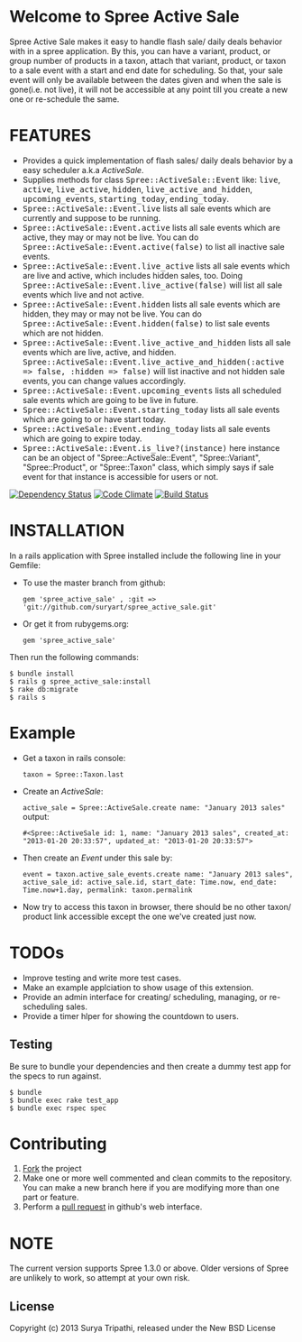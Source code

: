 Welcome to Spree Active Sale
============================

Spree Active Sale makes it easy to handle flash sale/ daily deals behavior with in a spree application. By this, you can have a variant, product, or group number of products in a taxon, attach that variant, product, or taxon to a sale event with a start and end date for scheduling. So that, your sale event will only be available between the dates given and when the sale is gone(i.e. not live), it will not be accessible at any point till you create a new one or re-schedule the same.


FEATURES
========

* Provides a quick implementation of flash sales/ daily deals behavior by a easy scheduler a.k.a *ActiveSale*.
* Supplies methods for class <tt>Spree::ActiveSale::Event</tt> like: <tt>live</tt>, <tt>active</tt>, <tt>live_active</tt>, <tt>hidden</tt>, <tt>live_active_and_hidden</tt>, <tt>upcoming_events</tt>, <tt>starting_today</tt>, <tt>ending_today</tt>.
* <tt>Spree::ActiveSale::Event.live</tt> lists all sale events which are currently and suppose to be running.
* <tt>Spree::ActiveSale::Event.active</tt> lists all sale events which are active, they may or may not be live. You can do <tt>Spree::ActiveSale::Event.active(false)</tt> to list all inactive sale events.
* <tt>Spree::ActiveSale::Event.live_active</tt> lists all sale events which are live and active, which includes hidden sales, too. Doing <tt>Spree::ActiveSale::Event.live_active(false)</tt> will list all sale events which live and not active.
* <tt>Spree::ActiveSale::Event.hidden</tt> lists all sale events which are hidden, they may or may not be live. You can do <tt>Spree::ActiveSale::Event.hidden(false)</tt> to list sale events which are not hidden.
* <tt>Spree::ActiveSale::Event.live_active_and_hidden</tt> lists all sale events which are live, active, and hidden. <tt>Spree::ActiveSale::Event.live_active_and_hidden(:active => false, :hidden => false)</tt> will list inactive and not hidden sale events, you can change values accordingly.
* <tt>Spree::ActiveSale::Event.upcoming_events</tt> lists all scheduled sale events which are going to be live in future.
* <tt>Spree::ActiveSale::Event.starting_today</tt> lists all sale events which are going to or have start today.
* <tt>Spree::ActiveSale::Event.ending_today</tt> lists all sale events which are going to expire today.
* <tt>Spree::ActiveSale::Event.is_live?(instance)</tt> here instance can be an object of "Spree::ActiveSale::Event", "Spree::Variant", "Spree::Product", or "Spree::Taxon" class, which simply says if sale event for that instance is accessible for users or not.


[![Dependency Status](https://gemnasium.com/suryart/spree_active_sale.png)](https://gemnasium.com/suryart/spree_active_sale)
[![Code Climate](https://codeclimate.com/badge.png)](https://codeclimate.com/github/suryart/spree_active_sale)
[![Build Status](https://travis-ci.org/suryart/spree_active_sale.png?branch=master)](https://travis-ci.org/suryart/spree_active_sale)

INSTALLATION
============

In a rails application with Spree installed include the following line in your Gemfile:
  * To use the master branch from github: 
    
      `gem 'spree_active_sale' , :git => 'git://github.com/suryart/spree_active_sale.git'`


  * Or get it from rubygems.org:
    

      `gem 'spree_active_sale'`

Then run the following commands: 

    $ bundle install
    $ rails g spree_active_sale:install 
    $ rake db:migrate
    $ rails s 


Example
=======

* Get a taxon in rails console:
    
    `taxon = Spree::Taxon.last`

* Create an *ActiveSale*: 

    `active_sale = Spree::ActiveSale.create name: "January 2013 sales"`
  output: 

    `#<Spree::ActiveSale id: 1, name: "January 2013 sales", created_at: "2013-01-20 20:33:57", updated_at: "2013-01-20 20:33:57">`

* Then create an *Event* under this sale by: 
    
    `event = taxon.active_sale_events.create name: "January 2013 sales", active_sale_id: active_sale.id, start_date: Time.now, end_date: Time.now+1.day, permalink: taxon.permalink `

* Now try to access this taxon in browser, there should be no other taxon/ product link accessible except the one we've created just now.


TODOs
=====

* Improve testing and write more test cases.
* Make an example applciation to show usage of this extension.
* Provide an admin interface for creating/ scheduling, managing, or re-scheduling sales.
* Provide a timer hlper for showing the countdown to users.

Testing
-------

Be sure to bundle your dependencies and then create a dummy test app for the specs to run against.

    $ bundle
    $ bundle exec rake test_app
    $ bundle exec rspec spec

Contributing
============

1. [Fork](https://help.github.com/articles/fork-a-repo) the project
2. Make one or more well commented and clean commits to the repository. You can make a new branch here if you are modifying more than one part or feature.
3. Perform a [pull request](https://help.github.com/articles/using-pull-requests) in github's web interface.

NOTE
====

The current version supports Spree 1.3.0 or above. Older versions of Spree are unlikely to work, so attempt at your own risk.


License
---------
Copyright (c) 2013 Surya Tripathi, released under the New BSD License
